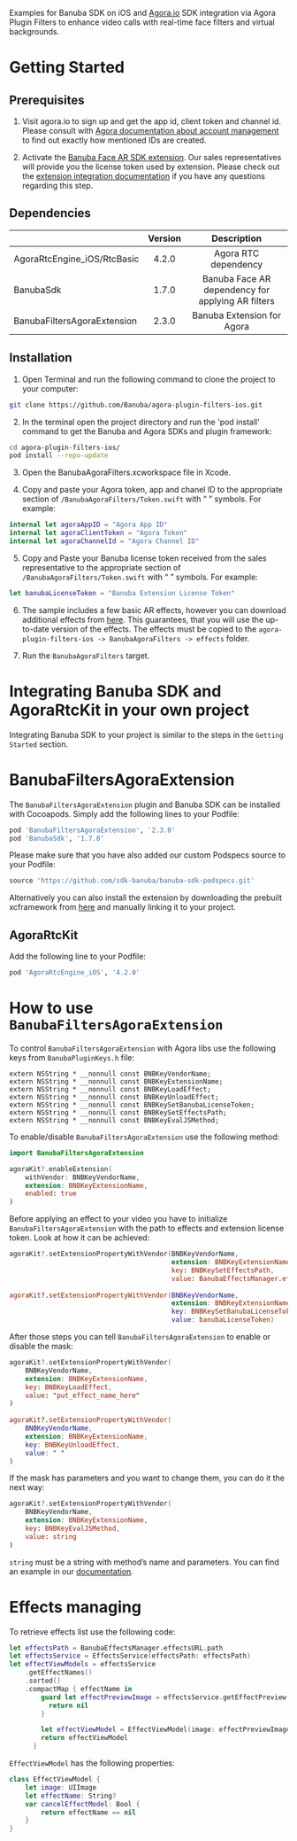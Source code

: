 Examples for Banuba SDK on iOS and [Agora.io](https://www.agora.io/en/) SDK integration via Agora Plugin Filters to enhance video calls with real-time face filters and virtual backgrounds.

# Getting Started

## Prerequisites

1. Visit agora.io to sign up and get the app id, client token and channel id. Please consult with [Agora documentation about account management](https://docs.agora.io/en/voice-calling/reference/manage-agora-account) to find out exactly how mentioned IDs are created.

2. Activate the [Banuba Face AR SDK extension](https://console.agora.io/marketplace/extension/introduce?serviceName=banuba). Our sales representatives will provide you the license token used by extension. Please check out the [extension integration documentation](https://docs.agora.io/en/video-calling/develop/use-an-extension?platform=ios) if you have any questions regarding this step.

## Dependencies

|                             | Version |                    Description                    | 
|-----------------------------|:-------:|:-------------------------------------------------:|
| AgoraRtcEngine_iOS/RtcBasic |  4.2.0  |               Agora RTC dependency                |
| BanubaSdk                   |  1.7.0  | Banuba Face AR dependency for applying AR filters |
| BanubaFiltersAgoraExtension |  2.3.0  |            Banuba Extension for Agora             |

## Installation

1. Open Terminal and run the following command to clone the project to your computer:
```sh
git clone https://github.com/Banuba/agora-plugin-filters-ios.git
```

2. In the terminal open the project directory and run the 'pod install' command to get the Banuba and Agora SDKs and plugin framework:
```sh
cd agora-plugin-filters-ios/
pod install --repo-update
```

3. Open the BanubaAgoraFilters.xcworkspace file in Xcode.

4. Copy and paste your Agora token, app and chanel ID to the appropriate section of `/BanubaAgoraFilters/Token.swift` with “ ” symbols. For example: 
``` swift
internal let agoraAppID = "Agora App ID"
internal let agoraClientToken = "Agora Token"
internal let agoraChannelId = "Agora Channel ID"
```

5. Copy and Paste your Banuba license token received from the sales representative to the appropriate section of `/BanubaAgoraFilters/Token.swift` with “ ” symbols. For example: 
``` swift
let banubaLicenseToken = "Banuba Extension License Token"
```

6. The sample includes a few basic AR effects, however you can download additional effects from [here](https://docs.banuba.com/face-ar-sdk-v1/overview/demo_face_filters). This guarantees, that you will use the up-to-date version of the effects. The effects must be copied to the `agora-plugin-filters-ios -> BanubaAgoraFilters -> effects` folder.

7. Run the `BanubaAgoraFilters` target.

# Integrating Banuba SDK and AgoraRtcKit in your own project

Integrating Banuba SDK to your project is similar to the steps in the `Getting Started` section. 

# BanubaFiltersAgoraExtension

The `BanubaFiltersAgoraExtension` plugin and Banuba SDK can be installed with Cocoapods. Simply add the following lines to your Podfile:
```ruby
pod 'BanubaFiltersAgoraExtension', '2.3.0'
pod 'BanubaSdk', '1.7.0'
```
Please make sure that you have also added our custom Podspecs source to your Podfile:
```ruby
source 'https://github.com/sdk-banuba/banuba-sdk-podspecs.git'
```

Alternatively you can also install the extension by downloading the prebuilt xcframework from [here](https://github.com/Banuba/banuba-filters-agora-extension-framework) and manually linking it to your project.

## AgoraRtcKit

Add the following line to your Podfile:
```ruby
pod 'AgoraRtcEngine_iOS', '4.2.0'
```

# How to use `BanubaFiltersAgoraExtension`

To control `BanubaFiltersAgoraExtension` with Agora libs use the following keys from `BanubaPluginKeys.h` file:
```objc
extern NSString * __nonnull const BNBKeyVendorName;
extern NSString * __nonnull const BNBKeyExtensionName;
extern NSString * __nonnull const BNBKeyLoadEffect;
extern NSString * __nonnull const BNBKeyUnloadEffect;
extern NSString * __nonnull const BNBKeySetBanubaLicenseToken;
extern NSString * __nonnull const BNBKeySetEffectsPath;
extern NSString * __nonnull const BNBKeyEvalJSMethod;
```

To enable/disable `BanubaFiltersAgoraExtension` use the following method:
```swift
import BanubaFiltersAgoraExtension

agoraKit?.enableExtension(
    withVendor: BNBKeyVendorName,
    extension: BNBKeyExtensionName,
    enabled: true
)
```

Before applying an effect to your video you have to initialize `BanubaFiltersAgoraExtension` with the path to effects and extension license token. Look at how it can be achieved:
```swift
agoraKit?.setExtensionPropertyWithVendor(BNBKeyVendorName,
                                         extension: BNBKeyExtensionName,
                                         key: BNBKeySetEffectsPath,
                                         value: BanubaEffectsManager.effectsURL.path)
                                         
agoraKit?.setExtensionPropertyWithVendor(BNBKeyVendorName,
                                         extension: BNBKeyExtensionName,
                                         key: BNBKeySetBanubaLicenseToken,
                                         value: banubaLicenseToken)
```

After those steps you can tell `BanubaFiltersAgoraExtension` to enable or disable the mask:

```swift
agoraKit?.setExtensionPropertyWithVendor(
    BNBKeyVendorName,
    extension: BNBKeyExtensionName,
    key: BNBKeyLoadEffect,
    value: "put_effect_name_here"
)
  
agoraKit?.setExtensionPropertyWithVendor(
    BNBKeyVendorName,
    extension: BNBKeyExtensionName,
    key: BNBKeyUnloadEffect,
    value: " "
)
```

If the mask has parameters and you want to change them, you can do it the next way:

```swift
agoraKit?.setExtensionPropertyWithVendor(
    BNBKeyVendorName,
    extension: BNBKeyExtensionName,
    key: BNBKeyEvalJSMethod,
    value: string
)      
```
`string` must be a string with method’s name and parameters. You can find an example in our [documentation](https://docs.banuba.com/face-ar-sdk-v1/effect_api/face_beauty).

# Effects managing

To retrieve effects list use the following code:

```swift
let effectsPath = BanubaEffectsManager.effectsURL.path
let effectsService = EffectsService(effectsPath: effectsPath)
let effectViewModels = effectsService
    .getEffectNames()
    .sorted()
    .compactMap { effectName in
        guard let effectPreviewImage = effectsService.getEffectPreview(effectName) else {
          return nil
        }

        let effectViewModel = EffectViewModel(image: effectPreviewImage, effectName: effectName)
        return effectViewModel
      }
```

`EffectViewModel` has the following properties:
```swift
class EffectViewModel {
    let image: UIImage
    let effectName: String?
    var cancelEffectModel: Bool {
        return effectName == nil
    }
}
```
